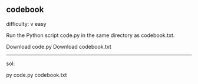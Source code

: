## codebook

difficulty: v easy

Run the Python script code.py in the same directory as codebook.txt.

Download code.py
Download codebook.txt

---

sol:

py code.py codebook.txt

